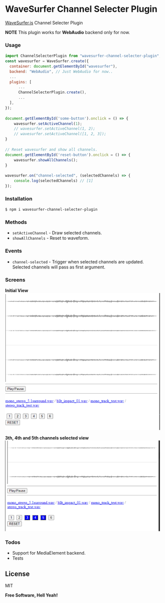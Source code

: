 # WaveSurfer Channel Selecter Plugin

[WaveSurfer.js](https://wavesurfer-js.org/) Channel Selecter Plugin

**NOTE**
This plugin works for **WebAudio** backend only for now.

### Usage

```js
import ChannelSelecterPlugin from "wavesurfer-channel-selecter-plugin";
const wavesurfer = WaveSurfer.create({
  container: document.getElementById("wavesurfer"),
  backend: "WebAudio", // Just WebAudio for now..
  ...
  plugins: [
      ...
      ChannelSelecterPlugin.create(),
      ...
  ],
});

document.getElementById('some-button').onclick = () => {
    wavesurfer.setActiveChannel(1);
    // wavesurfer.setActiveChannel(1, 2);
    // wavesurfer.setActiveChannel([1, 2, 3]);
}

// Reset wavesurfer and show all channels.
document.getElementById('reset-button').onclick = () => {
    wavesurfer.showAllChannels();
}

wavesurfer.on("channel-selected", (selectedChannels) => {
    console.log(selectedChannels) // [1]
});
```

### Installation

```sh
$ npm i wavesurfer-channel-selecter-plugin
```

### Methods

- `setActiveChannel` - Draw selected channels.
- `showAllChannels` - Reset to waveform.

### Events

- `channel-selected` - Trigger when selected channels are updated. Selected channels will pass as first argument.

### Screens

**Initial View**   
![WaveSurfer Channel Selecter Plugin Works Initial Screen](https://raw.githubusercontent.com/whthT/wavesurfer-channel-selecter-plugin/master/docs/screens/initial.png)

**3th, 4th and 5th channels selected view**   
![WaveSurfer Channel Selecter Plugin 3th, 4th and 5th channels selected view Screen](https://raw.githubusercontent.com/whthT/wavesurfer-channel-selecter-plugin/master/docs/screens/3-4-5-channels-selected.png)


### Todos

- Support for MediaElement backend.
- Tests

## License

MIT

**Free Software, Hell Yeah!**

[git-repo-url]: https://github.com/whthT/wavesurfer-channel-selecter-plugin
[wavesurfer.js]: https://wavesurfer-js.org
[whtht]: https://github.com/whthT
[node.js]: http://nodejs.org
